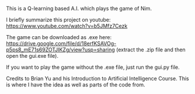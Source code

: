 This is a Q-learning based A.I. which plays the game of Nim.

I briefly summarize this project on youtube: https://www.youtube.com/watch?v=b5JMfz7Cezk

The game can be downloaded as .exe here: https://drive.google.com/file/d/18erfKSAVOg-p5ps8_mE71s69ZOTJIKZg/view?usp=sharing (extract the .zip file and then open the gui.exe file).

If you want to play the game without the .exe file, just run the gui.py file.


Credits to Brian Yu and his Introduction to Artificial Intelligence Course. This is where I have the idea as well as parts of the code from.
